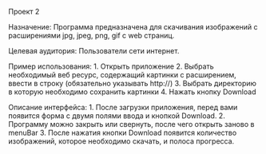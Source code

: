 Проект 2

Назначение: 
	Программа предназначена для скачивания изображений с расширениями jpg, jpeg, png, gif с web страниц.

Целевая аудитория: 
	Пользователи сети интернет.

Пример использования:
	1. Открыть приложение
	2. Выбрать необходимый веб ресурс, содержащий картинки с расширением, ввести в строку (обязательно указывать http://)
	3. Выбрать директорию в которую необходимо сохранить картинки
	4. Нажать кнопку Download

Описание интерфейса:
	1. После загрузки приложения, перед вами появится форма с двумя полями ввода и кнопкой Download.
	2. Программу можно закрыть или свернуть, после чего открыть заново в menuBar
	3. После нажатия кнопки Download появится количество изображений, которое необходимо скачать, и полоса прогресса.